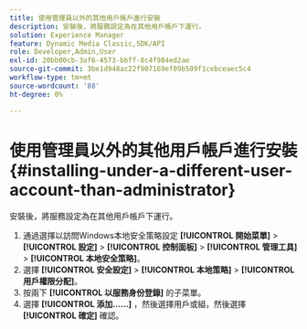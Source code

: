 ```yaml
---
title: 使用管理員以外的其他用戶帳戶進行安裝
description: 安裝後，將服務設定為在其他用戶帳戶下運行。
solution: Experience Manager
feature: Dynamic Media Classic,SDK/API
role: Developer,Admin,User
exl-id: 20bb00cb-3af6-4573-bbff-8c4f984ed2ae
source-git-commit: 3be1d948ac22f907169ef09b509f1cebceaec5c4
workflow-type: tm+mt
source-wordcount: '88'
ht-degree: 0%

---
```


# 使用管理員以外的其他用戶帳戶進行安裝{#installing-under-a-different-user-account-than-administrator}

安裝後，將服務設定為在其他用戶帳戶下運行。

1. 通過選擇以訪問Windows本地安全策略設定 **[!UICONTROL 開始菜單]** > **[!UICONTROL 設定]** > **[!UICONTROL 控制面板]** > **[!UICONTROL 管理工具]** > **[!UICONTROL 本地安全策略]**。
1. 選擇 **[!UICONTROL 安全設定]** > **[!UICONTROL 本地策略]** > **[!UICONTROL 用戶權限分配]**。
1. 按兩下 **[!UICONTROL 以服務身份登錄]** 的子菜單。
1. 選擇 **[!UICONTROL 添加……]** ，然後選擇用戶或組，然後選擇 **[!UICONTROL 確定]** 確認。

